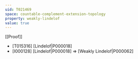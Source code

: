 ```yaml
---
uid: T021469
space: countable-complement-extension-topology
property: weakly-lindelof
value: true
---
```

[[Proof]]

* [T015316] [Lindelof|P000018]
* [I000128] [Lindelof|P000018] => [Weakly Lindelof|P000062]

